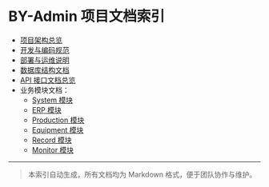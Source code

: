 # BY-Admin 项目文档索引

- [项目架构总览](architecture.md)
- [开发与编码规范](specs.md)
- [部署与运维说明](deploy.md)
- [数据库结构文档](database.md)
- [API 接口文档总览](api/README.md)
- 业务模块文档：
  - [System 模块](modules/system.md)
  - [ERP 模块](modules/erp.md)
  - [Production 模块](modules/production.md)
  - [Equipment 模块](modules/equipment.md)
  - [Record 模块](modules/record.md)
  - [Monitor 模块](modules/monitor.md)

---

> 本索引自动生成，所有文档均为 Markdown 格式，便于团队协作与维护。
